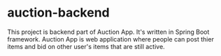 # auction-backend

This project is backend part of Auction App. It's written in Spring Boot framework.
Auction App is web application where people can post thier items and
bid on other user's items that are still active.
